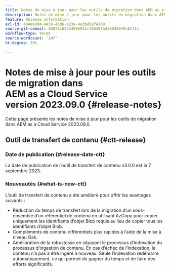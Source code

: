 ```yaml
---
title: Notes de mise à jour pour les outils de migration dans AEM as a Cloud Service version 2023.09.0
description: Notes de mise à jour pour les outils de migration dans AEM as a Cloud Service version 2023.09.0
feature: Release Information
exl-id: 484a60d4-a439-43d6-a23e-4a3b45ef4160
source-git-commit: 95871cb435499b941cf9648fa2e8930049c8171c
workflow-type: tm+mt
source-wordcount: '147'
ht-degree: 39%

---
```


# Notes de mise à jour pour les outils de migration dans AEM as a Cloud Service version 2023.09.0 {#release-notes}

Cette page présente les notes de mise à jour pour les outils de migration dans AEM as a Cloud Service 2023.09.0.

## Outil de transfert de contenu {#ctt-release}

### Date de publication {#release-date-ctt}

La date de publication de l’outil de transfert de contenu v3.0.0 est le 7 septembre 2023.

### Nouveautés {#what-is-new-ctt}

L’outil de transfert de contenu a été amélioré pour offrir les avantages suivants :

* Réduction du temps de transfert lors de la migration d’un sous-ensemble d’un référentiel de contenu en utilisant AzCopy pour copier uniquement les identifiants d’objet Blob requis au lieu de copier tous les identifiants d’objet Blob.
* Compléments de contenu différentiels plus rapides à l’aide de la mise à niveau Oak.
* Amélioration de la robustesse en séparant le processus d’indexation du processus d’ingestion de contenu. En cas d’échec de l’indexation, le contenu n’a pas à être ingéré à nouveau. Seule l’indexation redémarre automatiquement, ce qui permet de gagner du temps et de faire des efforts significatifs.
